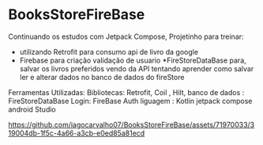 # BooksStoreFireBase
 
Continuando os estudos com Jetpack Compose,
Projetinho para treinar:
* utilizando Retrofit para consumo api de livro da google
* Firebase para criação validação de usuario
*FireStoreDataBase para, salvar os livros preferidos vendo da API
tentando aprender como salvar ler e alterar dados no banco de dados do fireStore

Ferramentas Utilizadas:
Bibliotecas: Retrofit, Coil , Hilt,
banco de dados : FireStoreDataBase
Login: FireBase Auth
liguagem : Kotlin
jetpack compose
android Studio


https://github.com/iagocarvalho07/BooksStoreFireBase/assets/71970033/319004db-1f5c-4a66-a3cb-e0ed85a81ecd


